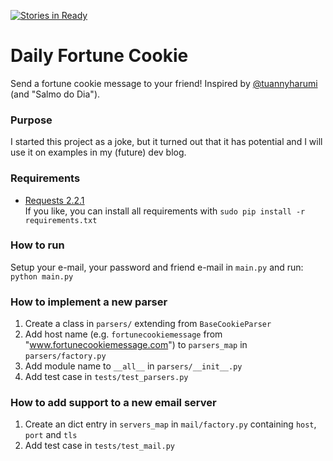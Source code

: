 [![Stories in Ready](https://badge.waffle.io/romulooliveira/fortune-cookie.png?label=ready&title=Ready)](https://waffle.io/romulooliveira/fortune-cookie)

Daily Fortune Cookie
====================

Send a fortune cookie message to your friend! Inspired by [@tuannyharumi](https://github.com/tuannyharumi) (and "Salmo do Dia").

### Purpose
I started this project as a joke, but it turned out that it has potential and I will use it on examples in my (future) dev blog.

### Requirements
- [Requests 2.2.1](http://docs.python-requests.org/en/latest)  
If you like, you can install all requirements with `sudo pip install -r requirements.txt`

### How to run
Setup your e-mail, your password and friend e-mail in `main.py` and run:  
`python main.py`

### How to implement a new parser
1. Create a class in `parsers/` extending from `BaseCookieParser`
2. Add host name (e.g. `fortunecookiemessage` from "www.fortunecookiemessage.com") to `parsers_map` in `parsers/factory.py`
3. Add module name to `__all__` in `parsers/__init__.py`
4. Add test case in `tests/test_parsers.py`

### How to add support to a new email server
1. Create an dict entry in `servers_map` in `mail/factory.py` containing `host`, `port` and `tls`
2. Add test case in `tests/test_mail.py`

